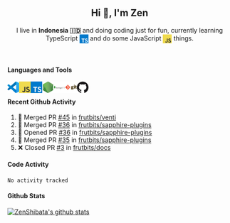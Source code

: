 <h2 align="center"> Hi 👋, I'm Zen</h2>
<p align="center">I live in <b>Indonesia 🇮🇩</b> and doing coding just for fun, currently learning TypeScript <img align="center" alt="Typescript" width="20px" src="https://raw.githubusercontent.com/github/explore/78df643247d429f6cc873026c0622819ad797942/topics/typescript/typescript.png" /> and do some JavaScript <img align="center" alt="JavaScript" width="20px" src="https://raw.githubusercontent.com/github/explore/80688e429a7d4ef2fca1e82350fe8e3517d3494d/topics/javascript/javascript.png" /> things.</p>

<br />

#### Languages and Tools

<img align="left" alt="Visual Studio Code" width="26px" src="https://raw.githubusercontent.com/github/explore/80688e429a7d4ef2fca1e82350fe8e3517d3494d/topics/visual-studio-code/visual-studio-code.png" />
<img align="left" alt="JavaScript" width="26px" src="https://raw.githubusercontent.com/github/explore/80688e429a7d4ef2fca1e82350fe8e3517d3494d/topics/javascript/javascript.png" />
<img align="left" alt="Typescript" width="26px" src="https://raw.githubusercontent.com/github/explore/78df643247d429f6cc873026c0622819ad797942/topics/typescript/typescript.png" /><img align="left" alt="Node.js" width="26px" src="https://raw.githubusercontent.com/github/explore/80688e429a7d4ef2fca1e82350fe8e3517d3494d/topics/nodejs/nodejs.png" />
<img align="left" alt="MongoDB" width="26px" src="https://raw.githubusercontent.com/github/explore/80688e429a7d4ef2fca1e82350fe8e3517d3494d/topics/mongodb/mongodb.png" />
<img align="left" alt="Git" width="26px" src="https://raw.githubusercontent.com/github/explore/80688e429a7d4ef2fca1e82350fe8e3517d3494d/topics/git/git.png" />
<img align="left" alt="GitHub" width="26px" src="https://raw.githubusercontent.com/github/explore/78df643247d429f6cc873026c0622819ad797942/topics/github/github.png" />


<br/>

#### Recent Github Activity

<!--START_SECTION:activity-->
1. 🎉 Merged PR [#45](https://github.com/frutbits/venti/pull/45) in [frutbits/venti](https://github.com/frutbits/venti)
2. 🎉 Merged PR [#36](https://github.com/frutbits/sapphire-plugins/pull/36) in [frutbits/sapphire-plugins](https://github.com/frutbits/sapphire-plugins)
3. 💪 Opened PR [#36](https://github.com/frutbits/sapphire-plugins/pull/36) in [frutbits/sapphire-plugins](https://github.com/frutbits/sapphire-plugins)
4. 🎉 Merged PR [#35](https://github.com/frutbits/sapphire-plugins/pull/35) in [frutbits/sapphire-plugins](https://github.com/frutbits/sapphire-plugins)
5. ❌ Closed PR [#3](https://github.com/frutbits/docs/pull/3) in [frutbits/docs](https://github.com/frutbits/docs)
<!--END_SECTION:activity-->


#### Code Activity

<!--START_SECTION:waka-->

```text
No activity tracked
```

<!--END_SECTION:waka-->

#### Github Stats

[![ZenShibata's github stats](https://github-readme-stats.vercel.app/api?username=ZenShibata&show_icons=true&count_private=true&include_all_commits=true&hide_title=true)](https://github.com/anuraghazra/github-readme-stats)
